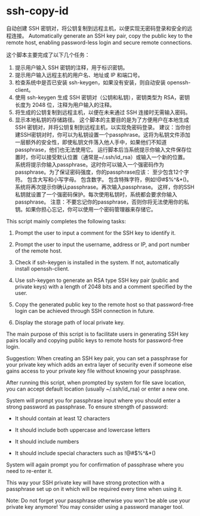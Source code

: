 # ssh-copy-id
自动创建 SSH 密钥对，将公钥复制到远程主机，以便实现无密码登录和安全的远程连接。
Automatically generate an SSH key pair, copy the public key to the remote host, enabling password-less login and secure remote connections.

这个脚本主要完成了以下几个任务：
1. 提示用户输入 SSH 密钥的注释，用于标识密钥。
2. 提示用户输入远程主机的用户名、地址或 IP 和端口号。
3. 检查系统中是否已安装 ssh-keygen，如果没有安装，则自动安装 openssh-client。
4. 使用 ssh-keygen 生成 SSH 密钥对（公钥和私钥），密钥类型为 RSA，密钥长度为 2048 位，注释为用户输入的注释。
5. 将生成的公钥复制到远程主机，以便在未来通过 SSH 连接时无需输入密码。
6. 显示本地私钥的存储路径。
这个脚本的主要目的是为了方便用户在本地生成 SSH 密钥对，并将公钥复制到远程主机，以实现免密码登录。
建议：当你创建SSH密钥对时，你可以为私钥设置一个passphrase。这将为私钥文件添加一层额外的安全性，即使私钥文件落入他人手中，如果他们不知道passphrase，他们也无法使用它。
运行脚本后当系统提示你输入文件保存位置时，你可以接受默认位置（通常是~/.ssh/id_rsa）或输入一个新的位置。
系统将提示你输入passphrase。这时你可以输入一个强密码作为passphrase。为了保证密码强度，你的passphrase应该：
至少包含12个字符。
包含大写和小写字母。
包含数字。
包含特殊字符，例如!@#$%^&*()。
系统将再次提示你确认passphrase。再次输入passphrase。
这样，你的SSH私钥就设置了一个强密码保护。每次使用私钥时，系统都会要求你输入passphrase。
注意：不要忘记你的passphrase，否则你将无法使用你的私钥。如果你担心忘记，你可以使用一个密码管理器来存储它。

This script mainly completes the following tasks:

1. Prompt the user to input a comment for the SSH key to identify it.

2. Prompt the user to input the username, address or IP, and port number of the remote host.

3. Check if ssh-keygen is installed in the system. If not, automatically install openssh-client.

4. Use ssh-keygen to generate an RSA type SSH key pair (public and private keys) with a length of 2048 bits and a comment specified by the user.

5. Copy the generated public key to the remote host so that password-free login can be achieved through SSH connection in future.

6. Display the storage path of local private key.

The main purpose of this script is to facilitate users in generating SSH key pairs locally and copying public keys to remote hosts for password-free login.

Suggestion: When creating an SSH key pair, you can set a passphrase for your private key which adds an extra layer of security even if someone else gains access to your private key file without knowing your passphrase.

After running this script, when prompted by system for file save location, you can accept default location (usually ~/.ssh/id_rsa) or enter a new one.

System will prompt you for passphrase input where you should enter a strong password as passphrase. To ensure strength of password:

- It should contain at least 12 characters

- It should include both uppercase and lowercase letters

- It should include numbers

- It should include special characters such as !@#$%^&*()

System will again prompt you for confirmation of passphrase where you need to re-enter it.

This way your SSH private key will have strong protection with a passphrase set up on it which will be required every time when using it.

Note: Do not forget your passphrase otherwise you won't be able use your private key anymore! You may consider using a password manager tool.

